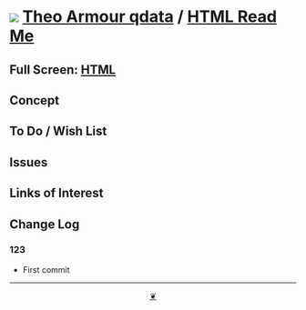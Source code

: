 # [![](https://pushme-pullyou.github.io/tootoo-2022/assets/icons/mark-github.svg )](https://github.com/theo-armour/qdata/ "Source code on GitHub" ) [Theo Armour qdata]( https://theo-armour.github.io/qdata/ "Home page" ) / [HTML Read Me]( https://theo-armour.github.io/qdata/#lib-templates/README.md "2022-08-04" )


<!--@@@
<div class=iframe-resize ><iframe src=https://theo-armour.github.io/qdata/ xxxxx/ height=100% width=100% ></iframe></div>
_"HTML" in a resizable window. One finger to rotate. Two to zoom._
@@@-->

## Full Screen: [HTML]( https://theo-armour.github.io/qdata/xxxxx/ )


## Concept


## To Do / Wish List


## Issues


## Links of Interest


## Change Log


### 123

* First commit


***

<center title="Hello! Click me to go up to the top" ><a class=aDingbat href=javascript:window.scrollTo(0,0);> ❦ </a></center>
